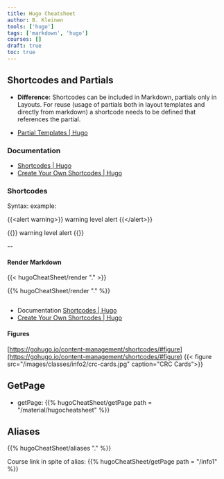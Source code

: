 ```yaml
---
title: Hugo Cheatsheet
author: B. Kleinen
tools: ['hugo']
tags: ['markdown', 'hugo']
courses: []
draft: true
toc: true
---
```




## Shortcodes and Partials

- **Difference:**
Shortcodes can be included in Markdown, partials only in Layouts.
For reuse (usage of partials both in layout templates and directly from markdown)
a shortcode needs to be defined that references the partial.

- [Partial Templates | Hugo](https://gohugo.io/templates/partials/)
### Documentation
* [Shortcodes | Hugo](https://gohugo.io/content-management/shortcodes/)
* [Create Your Own Shortcodes | Hugo](https://gohugo.io/templates/shortcode-templates/)
### Shortcodes
Syntax: example:

  \{\{\<alert warning\>\}\}
      warning level alert
  \{\{\</alert\>\}\}


{{<alert warning>}}
    warning level alert
{{</alert>}}

--

#### Render Markdown

{{< hugoCheatSheet/render "." >}}

{{% hugoCheatSheet/render "." %}}

```

```

* Documentation [Shortcodes | Hugo](https://gohugo.io/content-management/shortcodes/)
* [Create Your Own Shortcodes | Hugo](https://gohugo.io/templates/shortcode-templates/)

#### Figures
[https://gohugo.io/content-management/shortcodes/#figure](https://gohugo.io/content-management/shortcodes/#figure)
{{< figure src="/images/classes/info2/crc-cards.jpg" caption="CRC Cards">}}



## GetPage

- getPage: {{% hugoCheatSheet/getPage  path = "/material/hugocheatsheet" %}}

## Aliases

{{% hugoCheatSheet/aliases "." %}}

Course link in spite of alias:
{{% hugoCheatSheet/getPage  path = "/info1" %}}
